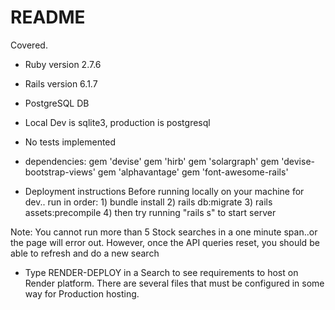 # README

Covered.

* Ruby version 2.7.6

* Rails version 6.1.7

* PostgreSQL DB

* Local Dev is sqlite3, production is postgresql

* No tests implemented

* dependencies: 
gem 'devise'
gem 'hirb'
gem 'solargraph'
gem 'devise-bootstrap-views'
gem 'alphavantage' 
gem 'font-awesome-rails'

* Deployment instructions
Before running locally on your machine for dev.. run in order: 1) bundle install 2) rails db:migrate 3) rails assets:precompile 4) then try running "rails s" to start server

Note: You cannot run more than 5 Stock searches in a one minute span..or the page will error out. However, once the API queries reset, you should be able to refresh and do a new search

* Type RENDER-DEPLOY in a Search to see requirements to host on Render platform. There are several files that must be configured in some way for Production hosting. 
